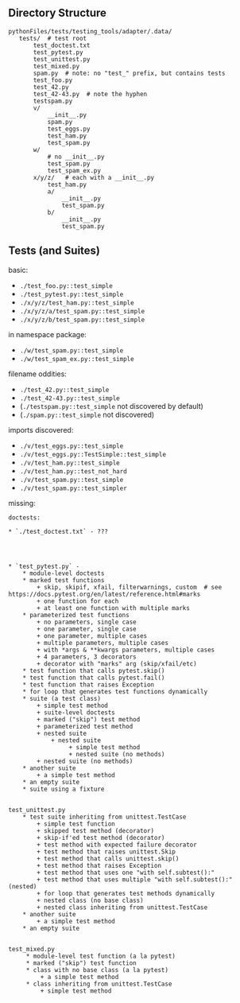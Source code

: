 
## Directory Structure

```
pythonFiles/tests/testing_tools/adapter/.data/
   tests/  # test root
       test_doctest.txt
       test_pytest.py
       test_unittest.py
       test_mixed.py
       spam.py  # note: no "test_" prefix, but contains tests
       test_foo.py
       test_42.py
       test_42-43.py  # note the hyphen
       testspam.py
       v/
           __init__.py
           spam.py
           test_eggs.py
           test_ham.py
           test_spam.py
       w/
           # no __init__.py
           test_spam.py
           test_spam_ex.py
       x/y/z/   # each with a __init__.py
           test_ham.py
           a/
               __init__.py
               test_spam.py
           b/
               __init__.py
               test_spam.py
```

## Tests (and Suites)

basic:

* `./test_foo.py::test_simple`
* `./test_pytest.py::test_simple`
* `./x/y/z/test_ham.py::test_simple`
* `./x/y/z/a/test_spam.py::test_simple`
* `./x/y/z/b/test_spam.py::test_simple`

in namespace package:

* `./w/test_spam.py::test_simple`
* `./w/test_spam_ex.py::test_simple`

filename oddities:

* `./test_42.py::test_simple`
* `./test_42-43.py::test_simple`
* (`./testspam.py::test_simple` not discovered by default)
* (`./spam.py::test_simple` not discovered)

imports discovered:

* `./v/test_eggs.py::test_simple`
* `./v/test_eggs.py::TestSimple::test_simple`
* `./v/test_ham.py::test_simple`
* `./v/test_ham.py::test_not_hard`
* `./v/test_spam.py::test_simple`
* `./v/test_spam.py::test_simpler`


missing:

```
doctests:

* `./test_doctest.txt` - ???




* `test_pytest.py` - 
    * module-level doctests
    * marked test functions
        + skip, skipif, xfail, filterwarnings, custom  # see https://docs.pytest.org/en/latest/reference.html#marks
        + one function for each
        + at least one function with multiple marks
    * parameterized test functions
        + no parameters, single case
        + one parameter, single case
        + one parameter, multiple cases
        + multiple parameters, multiple cases
        + with *args & **kwargs parameters, multiple cases
        + 4 parameters, 3 decorators
        + decorator with "marks" arg (skip/xfail/etc)
    * test function that calls pytest.skip()
    * test function that calls pytest.fail()
    * test function that raises Exception
    * for loop that generates test functions dynamically
    * suite (a test class)
        + simple test method
        + suite-level doctests
        + marked ("skip") test method
        + parameterized test method
        + nested suite
            + nested suite
                 + simple test method
                 + nested suite (no methods)
        + nested suite (no methods)
    * another suite
        + a simple test method
    * an empty suite
    * suite using a fixture


test_unittest.py
    * test suite inheriting from unittest.TestCase
        + simple test function
        + skipped test method (decorator)
        + skip-if'ed test method (decorator)
        + test method with expected failure decorator
        + test method that raises unittest.Skip
        + test method that calls unittest.skip()
        + test method that raises Exception
        + test method that uses one "with self.subtest():"
        + test method that uses multiple "with self.subtest():" (nested)
        + for loop that generates test methods dynamically
        + nested class (no base class)
        + nested class inheriting from unittest.TestCase
    * another suite
        + a simple test method
    * an empty suite


test_mixed.py
     * module-level test function (a la pytest)
     * marked ("skip") test function
     * class with no base class (a la pytest)
         + a simple test method
     * class inheriting from unittest.TestCase
         + simple test method
```
